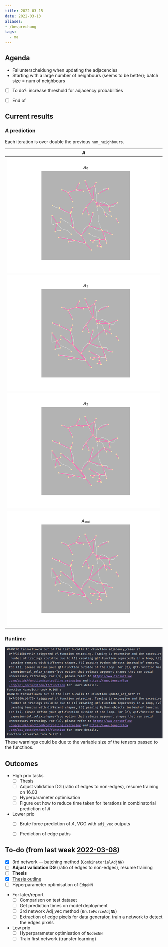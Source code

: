 ```yaml
---
title: 2022-03-15
date: 2022-03-13
aliases:
- /besprechung
tags:
  - ma
---
```


## Agenda
* Fallunterscheidung when updating the adjacencies
* Starting with a large number of neighbours (seems to be better); batch size = num of neighbours
* [ ] To do?: increase threshold for adjacency probabilities
* [ ] End of 


## Current results
### $A$ prediction
Each iteration is over double the previous `num_neighbours`.

| $A$                        |
| -------------------------- |
| ![](/unlisted/_img/A0.png) |
| ![](/unlisted/_img/A1.png) |
| ![](/unlisted/_img/A2.png) |
| ![](/unlisted/_img/A3.png) | 

### Runtime
![](/unlisted/_img/adj_pred_runtime.png)  
These warnings could be due to the variable size of the tensors passed to the functinos.

## Outcomes
* High prio tasks
    * [ ] Thesis
    * [ ] Adjust validation DG (ratio of edges to non-edges), resume training on 16.03
    * [ ] Hyperparameter optimisation
    * [ ] Figure out how to reduce time taken for iterations in combinatorial prediction of $A$
* Lower prio
    * [ ] Brute force prediction of $A$, VGG with `adj_vec` outputs
    * [ ] Prediction of edge paths 


## To-do (from last week [2022-03-08](unlisted/2022-03-08.md))
* [x] 3rd network — batching method (`CombinatorialAdjNN`)
* [ ] **Adjust validation DG** (ratio of edges to non-edges), resume training
* [ ] **Thesis**
* [x] [Thesis outline](unlisted/thesis-outline.md)
* [ ] Hyperparameter optimisation of `EdgeNN`
* For later/report
	* [ ] Comparison on test dataset
	* [ ] Get prediction times on model deployment
	* [ ] 3rd network Adj_vec method (`BruteForceAdjNN`)
	* [ ] Extraction of edge pixels for data generator, train a network to detect the edges pixels
* Low prio
	* [ ] Hyperparameter optimisation of `NodesNN`
	* [ ] Train first network (transfer learning)
